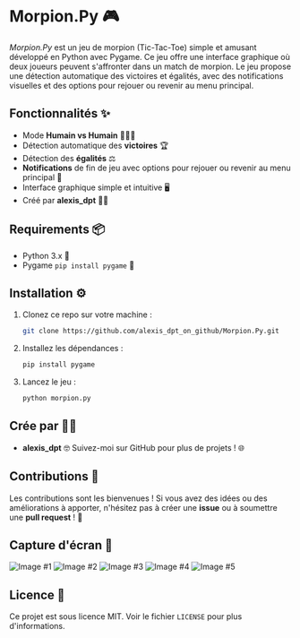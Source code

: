 # Morpion.Py 🎮

*Morpion.Py* est un jeu de morpion (Tic-Tac-Toe) simple et amusant développé en Python avec Pygame. Ce jeu offre une interface graphique où deux joueurs peuvent s'affronter dans un match de morpion. Le jeu propose une détection automatique des victoires et égalités, avec des notifications visuelles et des options pour rejouer ou revenir au menu principal.

## Fonctionnalités ✨
- Mode **Humain vs Humain** 🧑‍🤝‍🧑
- Détection automatique des **victoires** 🏆
- Détection des **égalités** ⚖️
- **Notifications** de fin de jeu avec options pour rejouer ou revenir au menu principal 🔄
- Interface graphique simple et intuitive 🖥️
- Créé par **alexis_dpt** 👨‍💻

## Requirements 📦
- Python 3.x 🐍
- Pygame `pip install pygame` 🎨

## Installation ⚙️
1. Clonez ce repo sur votre machine :
   ```bash
   git clone https://github.com/alexis_dpt_on_github/Morpion.Py.git
   ```
2. Installez les dépendances :
   ```bash
   pip install pygame
   ```
3. Lancez le jeu :
   ```bash
   python morpion.py
   ```

## Crée par 👨‍💻
- **alexis_dpt** 🤓
Suivez-moi sur GitHub pour plus de projets ! 🌐

## Contributions 🤝
Les contributions sont les bienvenues ! Si vous avez des idées ou des améliorations à apporter, n'hésitez pas à créer une **issue** ou à soumettre une **pull request** ! 🚀

## Capture d'écran 📸
![Image #1](https://i.ibb.co/zVVGF2Wh/image.png)
![Image #2](https://i.ibb.co/9H6kb6BS/image.png)
![Image #3](https://i.ibb.co/Ldgs1k2f/image.png)
![Image #4](https://i.ibb.co/bgVJfyPq/image.png)
![Image #5](https://i.ibb.co/MYGzDpZ/image.png)

## Licence 📜
Ce projet est sous licence MIT. Voir le fichier `LICENSE` pour plus d'informations.
